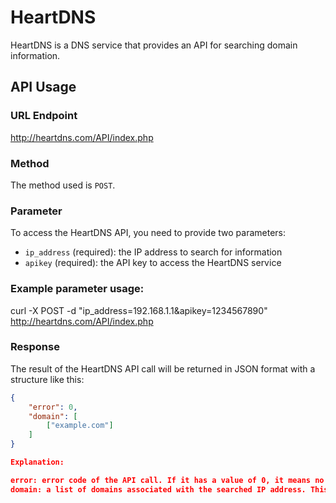 # HeartDNS

HeartDNS is a DNS service that provides an API for searching domain information.

## API Usage

### URL Endpoint
http://heartdns.com/API/index.php
### Method

The method used is `POST`.

### Parameter

To access the HeartDNS API, you need to provide two parameters:

- `ip_address` (required): the IP address to search for information
- `apikey` (required): the API key to access the HeartDNS service

### Example parameter usage:

curl -X POST -d "ip_address=192.168.1.1&apikey=1234567890" http://heartdns.com/API/index.php


### Response

The result of the HeartDNS API call will be returned in JSON format with a structure like this:

```json
{
    "error": 0,
    "domain": [
        ["example.com"]
    ]
}

Explanation:

error: error code of the API call. If it has a value of 0, it means no error occurred.
domain: a list of domains associated with the searched IP address. This list is a multidimensional array, where each element of the second array contains the domain name associated with that IP address. The example above shows that there is only one domain associated with the IP address 192.168.1.1, which is example.com.
